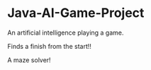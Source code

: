 # Java-AI-Game-Project
An artificial intelligence playing a game. 

Finds a finish from the start!!

A maze solver!
